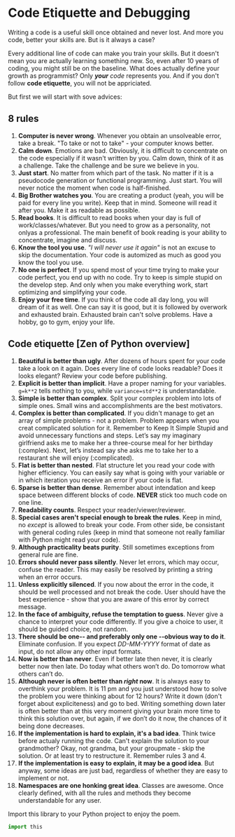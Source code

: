 # Code Etiquette and Debugging

Writing a code is a useful skill once obtained and never lost. And more you code, better your skills are. But is it always a case?

Every additional line of code can make you train your skills. But it doesn't mean you are actually learning something new. So, even after 10 years of coding, you might still be on the baseline. What does actually define your growth as programmist? Only ***your** code* represents you. And if you don't follow **code etiquette**, you will not be appriciated.

But first we will start with sove advices:

## 8 rules 

1. **Computer is never wrong**. Whenever you obtain an unsolveable error, take a break. "To take or not to take" - your computer knows better. 
2. **Calm down**. Emotions are bad. Obviously, it is difficult to concentrate on the code especially if it wasn't written by you. Calm down, think of it as a challenge. Take the challenge and be sure we believe in you.
3. **Just start**. No matter from which part of the task. No matter if it is a pseudocode generation or functional programming. Just start. You will never notice the moment when code is half-finished.
4. **Big Brother watches you**. You are creating a product (yeah, you will be paid for every line you write). Keep that in mind. Someone will read it after you. Make it as readable as possible. 
5. **Read books**. It is difficult to read books when your day is full of work/classes/whatever. But you need to grow as a personality, not onlyas a  professional. The main benefit of book reading is your ability to concentrate, imagine and discuss. 
6. **Know the tool you use**. *"I will never use it again"* is not an excuse to skip the documentation. Your code is automized as much as good you know the tool you use.
7. **No one is perfect**. If you spend most of your time trying to make your code perfect, you end up with no code. Try to keep is simple stupid on the develop step. And only when you make everything work, start optimizing and simplifying your code.
8. **Enjoy your free time**. If you think of the code all day long, you will dream of it as well. One can say it is good, but it is followed by overwork and exhausted brain. Exhausted brain can't solve problems. Have a hobby, go to gym, enjoy your life.



## Code etiquette [Zen of Python overview]

1. **Beautiful is better than ugly**. After dozens of hours spent for your code take a look on it again. Does every line of code looks readable? Does it looks elegant? Review your code before publishing.
2. **Explicit is better than implicit**. Have a proper naming for your variables. `g=k**2` tells nothing to you, while `variance=std**2` is understandable.
3. **Simple is better than complex**. Split your complex problem into lots of simple ones. Small wins and accomplishments are the best motivators.
4. **Complex is better than complicated**. If you didn't manage to get an array of simple problems - not a problem. Problem appears when you creat complicated solution for it. Remember to Keep It Simple Stupid and avoid unnecessary functions and steps. Let’s say my imaginary girlfriend asks me to make her a three-course meal for her birthday (:complex). Next, let’s instead say she asks me to take her to a restaurant she will enjoy (:complicated).
5. **Flat is better than nested**. Flat structure let you read your code with higher efficiency. You can easily say what is going with your variable or in which iteration you receive an error if your code is flat. 
6. **Sparse is better than dense**. Remember about intendation and keep space between different blocks of code. **NEVER** stick too much code on one line.
7. **Readability counts**. Respect your reader/viewer/reviewer. 
8. **Special cases aren't special enough to break the rules**. Keep in mind, no *except* is allowed to break your code. From other side, be consistant with general coding rules (keep in mind that someone not really familiar with Python might read your code).
9. **Although practicality beats purity**. Still sometimes exceptions from general rule are fine.
10. **Errors should never pass silently**. Never let errors, which may occur, confuse the reader. This may easily be resolved by printing a string when an error occurs.
11. **Unless explicitly silenced**. If you now about the error in the code, it should be well processed and not break the code. User should have the best experience - show that you are aware of this error by correct message.
12. **In the face of ambiguity, refuse the temptation to guess**. Never give a chance to interpret your code differently. If you give a choice to user, it should be guided choice, not random.
13. **There should be one-- and preferably only one --obvious way to do it**. Eliminate confusion. If you expect *DD-MM-YYYY* format of date as input, do not allow any other input formats.
14. **Now is better than never**. Even if better late then never, it is clearly better now then late. Do today what others won’t do. Do tomorrow what others can’t do.
15. **Although never is often better than *right* now**. It is always easy to overthink your problem. It is 11 pm and you just understood how to solve the problem you were thinking about for 12 hours? Write it down (don't forget about expliciteness) and go to bed. Writing something down later is often better than at this very moment giving your brain more time to think this solution over, but again, if we don’t do it now, the chances of it being done decreases.
16. **If the implementation is hard to explain, it's a bad idea**. Think twice before actualy running the code. Can't explain the solution to your grandmother? Okay, not grandma, but your groupmate - skip the solution. Or at least try to restructure it. Remember rules 3 and 4.
17. **If the implementation is easy to explain, it may be a good idea**. But anyway, some ideas are just bad, regardless of whether they are easy to implement or not.
18. **Namespaces are one honking great idea**. Classes are awesome. Once clearly defined, with all the rules and methods they become understandable for any user.

Import this library to your Python project to enjoy the poem.
```python
import this
```

